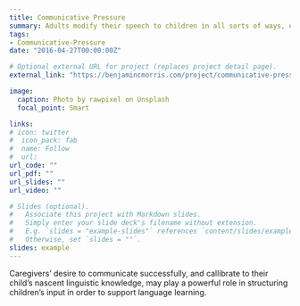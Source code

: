 ```yaml
---
title: Communicative Pressure
summary: Adults modify their speech to children in all sorts of ways, even sometimes tuning to a child's knowledge level. In this project we demonstrate that pressure to communicate successfully could give rise to such modifications.
tags:
- Communicative-Pressure
date: "2016-04-27T00:00:00Z"

# Optional external URL for project (replaces project detail page).
external_link: "https://benjamincmorris.com/project/communicative-pressure/morris_yurovsky_cogsci2019.pdf"

image:
  caption: Photo by rawpixel on Unsplash
  focal_point: Smart

links:
# icon: twitter
#  icon_pack: fab
#  name: Follow
#  url: 
url_code: ""
url_pdf: ""
url_slides: ""
url_video: ""

# Slides (optional).
#   Associate this project with Markdown slides.
#   Simply enter your slide deck's filename without extension.
#   E.g. `slides = "example-slides"` references `content/slides/example-slides.md`.
#   Otherwise, set `slides = ""`.
slides: example
---
```


Caregivers’ desire to communicate successfully, and callibrate to their child’s nascent linguistic knowledge, may play a powerful role in structuring children’s input in order to support language learning.